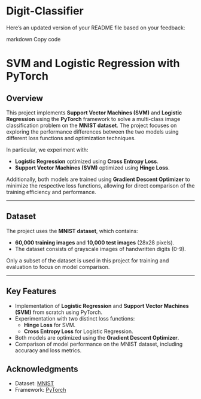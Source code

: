 # Digit-Classifier


Here’s an updated version of your README file based on your feedback:

markdown
Copy code
# SVM and Logistic Regression with PyTorch

## Overview
This project implements **Support Vector Machines (SVM)** and **Logistic Regression** using the **PyTorch** framework to solve a multi-class image classification problem on the **MNIST dataset**. The project focuses on exploring the performance differences between the two models using different loss functions and optimization techniques.

In particular, we experiment with:
- **Logistic Regression** optimized using **Cross Entropy Loss**.
- **Support Vector Machines (SVM)** optimized using **Hinge Loss**.

Additionally, both models are trained using **Gradient Descent Optimizer** to minimize the respective loss functions, allowing for direct comparison of the training efficiency and performance.

---

## Dataset
The project uses the **MNIST dataset**, which contains:
- **60,000 training images** and **10,000 test images** (28x28 pixels).
- The dataset consists of grayscale images of handwritten digits (0-9).

Only a subset of the dataset is used in this project for training and evaluation to focus on model comparison.

---

## Key Features
- Implementation of **Logistic Regression** and **Support Vector Machines (SVM)** from scratch using PyTorch.
- Experimentation with two distinct loss functions:
  - **Hinge Loss** for SVM.
  - **Cross Entropy Loss** for Logistic Regression.
- Both models are optimized using the **Gradient Descent Optimizer**.
- Comparison of model performance on the MNIST dataset, including accuracy and loss metrics.

## Acknowledgments
- Dataset: [MNIST](http://yann.lecun.com/exdb/mnist/)
- Framework: [PyTorch](https://pytorch.org/)
